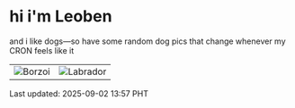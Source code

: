 # hi i'm Leoben

and i like dogs—so have some random dog pics that change whenever my CRON feels like it

|  |  |
|--------|----------|
| ![Borzoi](https://random-dog-vercel.vercel.app/api/random-borzoi?v=1756792638) | ![Labrador](https://random-dog-vercel.vercel.app/api/random-labrador?v=1756792638) |

Last updated: 2025-09-02 13:57 PHT
